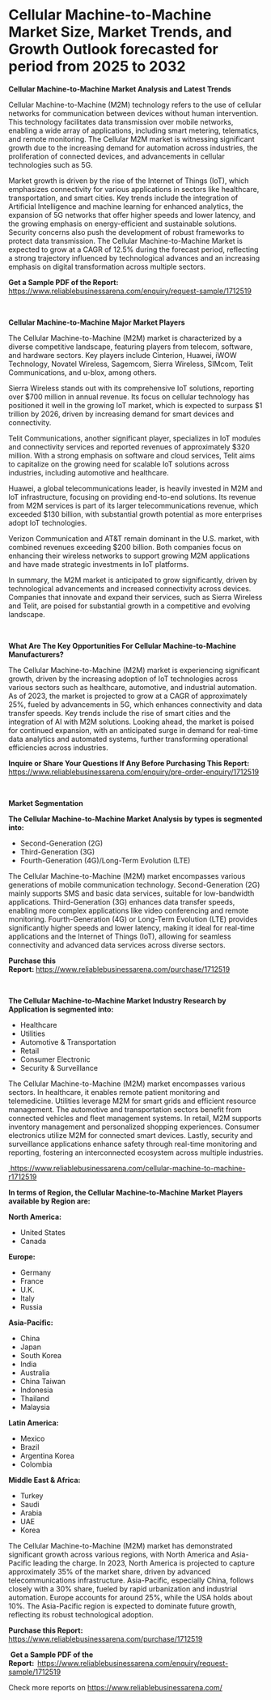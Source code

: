 <p><h1>Cellular Machine-to-Machine Market Size, Market Trends, and Growth Outlook forecasted for period from 2025 to 2032</h1></p><p><strong>Cellular Machine-to-Machine Market Analysis and Latest Trends</strong></p>
<p><p>Cellular Machine-to-Machine (M2M) technology refers to the use of cellular networks for communication between devices without human intervention. This technology facilitates data transmission over mobile networks, enabling a wide array of applications, including smart metering, telematics, and remote monitoring. The Cellular M2M market is witnessing significant growth due to the increasing demand for automation across industries, the proliferation of connected devices, and advancements in cellular technologies such as 5G.</p><p>Market growth is driven by the rise of the Internet of Things (IoT), which emphasizes connectivity for various applications in sectors like healthcare, transportation, and smart cities. Key trends include the integration of Artificial Intelligence and machine learning for enhanced analytics, the expansion of 5G networks that offer higher speeds and lower latency, and the growing emphasis on energy-efficient and sustainable solutions. Security concerns also push the development of robust frameworks to protect data transmission. The Cellular Machine-to-Machine Market is expected to grow at a CAGR of 12.5% during the forecast period, reflecting a strong trajectory influenced by technological advances and an increasing emphasis on digital transformation across multiple sectors.</p></p>
<p><strong>Get a Sample PDF of the Report:&nbsp;</strong> <a href="https://www.reliablebusinessarena.com/enquiry/request-sample/1712519?utm_campaign=1891&utm_medium=2&utm_source=Github&utm_content=ia&utm_term=11012025&utm_id=cellular-machine-to-machine">https://www.reliablebusinessarena.com/enquiry/request-sample/1712519</a></p>
<p>&nbsp;</p>
<p><strong>Cellular Machine-to-Machine Major Market Players</strong></p>
<p><p>The Cellular Machine-to-Machine (M2M) market is characterized by a diverse competitive landscape, featuring players from telecom, software, and hardware sectors. Key players include Cinterion, Huawei, iWOW Technology, Novatel Wireless, Sagemcom, Sierra Wireless, SIMcom, Telit Communications, and u-blox, among others.</p><p>Sierra Wireless stands out with its comprehensive IoT solutions, reporting over $700 million in annual revenue. Its focus on cellular technology has positioned it well in the growing IoT market, which is expected to surpass $1 trillion by 2026, driven by increasing demand for smart devices and connectivity.</p><p>Telit Communications, another significant player, specializes in IoT modules and connectivity services and reported revenues of approximately $320 million. With a strong emphasis on software and cloud services, Telit aims to capitalize on the growing need for scalable IoT solutions across industries, including automotive and healthcare.</p><p>Huawei, a global telecommunications leader, is heavily invested in M2M and IoT infrastructure, focusing on providing end-to-end solutions. Its revenue from M2M services is part of its larger telecommunications revenue, which exceeded $130 billion, with substantial growth potential as more enterprises adopt IoT technologies.</p><p>Verizon Communication and AT&T remain dominant in the U.S. market, with combined revenues exceeding $200 billion. Both companies focus on enhancing their wireless networks to support growing M2M applications and have made strategic investments in IoT platforms.</p><p>In summary, the M2M market is anticipated to grow significantly, driven by technological advancements and increased connectivity across devices. Companies that innovate and expand their services, such as Sierra Wireless and Telit, are poised for substantial growth in a competitive and evolving landscape.</p></p>
<p>&nbsp;</p>
<p><strong>What Are The Key Opportunities For Cellular Machine-to-Machine Manufacturers?</strong></p>
<p><p>The Cellular Machine-to-Machine (M2M) market is experiencing significant growth, driven by the increasing adoption of IoT technologies across various sectors such as healthcare, automotive, and industrial automation. As of 2023, the market is projected to grow at a CAGR of approximately 25%, fueled by advancements in 5G, which enhances connectivity and data transfer speeds. Key trends include the rise of smart cities and the integration of AI with M2M solutions. Looking ahead, the market is poised for continued expansion, with an anticipated surge in demand for real-time data analytics and automated systems, further transforming operational efficiencies across industries.</p></p>
<p><strong>Inquire or Share Your Questions If Any Before Purchasing This Report:</strong> <a href="https://www.reliablebusinessarena.com/enquiry/pre-order-enquiry/1712519?utm_campaign=1891&utm_medium=2&utm_source=Github&utm_content=ia&utm_term=11012025&utm_id=cellular-machine-to-machine">https://www.reliablebusinessarena.com/enquiry/pre-order-enquiry/1712519</a></p>
<p>&nbsp;</p>
<p><strong>Market Segmentation</strong></p>
<p><strong>The Cellular Machine-to-Machine Market Analysis by types is segmented into:</strong></p>
<p><ul><li>Second-Generation (2G)</li><li>Third-Generation (3G)</li><li>Fourth-Generation (4G)/Long-Term Evolution (LTE)</li></ul></p>
<p><p>The Cellular Machine-to-Machine (M2M) market encompasses various generations of mobile communication technology. Second-Generation (2G) mainly supports SMS and basic data services, suitable for low-bandwidth applications. Third-Generation (3G) enhances data transfer speeds, enabling more complex applications like video conferencing and remote monitoring. Fourth-Generation (4G) or Long-Term Evolution (LTE) provides significantly higher speeds and lower latency, making it ideal for real-time applications and the Internet of Things (IoT), allowing for seamless connectivity and advanced data services across diverse sectors.</p></p>
<p><strong>Purchase this Report:&nbsp;</strong><a href="https://www.reliablebusinessarena.com/purchase/1712519?utm_campaign=1891&utm_medium=2&utm_source=Github&utm_content=ia&utm_term=11012025&utm_id=cellular-machine-to-machine">https://www.reliablebusinessarena.com/purchase/1712519</a></p>
<p>&nbsp;</p>
<p><strong>The Cellular Machine-to-Machine Market Industry Research by Application is segmented into:</strong></p>
<p><ul><li>Healthcare</li><li>Utilities</li><li>Automotive & Transportation</li><li>Retail</li><li>Consumer Electronic</li><li>Security & Surveillance</li></ul></p>
<p><p>The Cellular Machine-to-Machine (M2M) market encompasses various sectors. In healthcare, it enables remote patient monitoring and telemedicine. Utilities leverage M2M for smart grids and efficient resource management. The automotive and transportation sectors benefit from connected vehicles and fleet management systems. In retail, M2M supports inventory management and personalized shopping experiences. Consumer electronics utilize M2M for connected smart devices. Lastly, security and surveillance applications enhance safety through real-time monitoring and reporting, fostering an interconnected ecosystem across multiple industries.</p></p>
<p><a href="https://www.reliablebusinessarena.com/cellular-machine-to-machine-r1712519?utm_campaign=1891&utm_medium=2&utm_source=Github&utm_content=ia&utm_term=11012025&utm_id=cellular-machine-to-machine">&nbsp;https://www.reliablebusinessarena.com/cellular-machine-to-machine-r1712519</a></p>
<p><strong>In terms of Region, the Cellular Machine-to-Machine Market Players available by Region are:</strong></p>
<p>
    <p> <strong> North America: </strong>
        <ul>
            <li>United States</li>
            <li>Canada</li>
        </ul>
        </p> 
    <p> <strong> Europe: </strong>
        <ul>
            <li>Germany</li>
            <li>France</li>
            <li>U.K.</li>
            <li>Italy</li>
            <li>Russia</li>
        </ul>
        </p> 
    <p> <strong> Asia-Pacific: </strong>
        <ul>
            <li>China</li>
            <li>Japan</li>
            <li>South Korea</li>
            <li>India</li>
            <li>Australia</li>
            <li>China Taiwan</li>
            <li>Indonesia</li>
            <li>Thailand</li>
            <li>Malaysia</li>
        </ul>
        </p> 
    <p> <strong> Latin America: </strong>
        <ul>
            <li>Mexico</li>
            <li>Brazil</li>
            <li>Argentina Korea</li>
            <li>Colombia</li>
        </ul>
        </p> 
    <p> <strong> Middle East & Africa: </strong>
        <ul>
            <li>Turkey</li>
            <li>Saudi</li>
            <li>Arabia</li>
            <li>UAE</li>
            <li>Korea</li>
        </ul>
    </p>
    </p>
<p><p>The Cellular Machine-to-Machine (M2M) market has demonstrated significant growth across various regions, with North America and Asia-Pacific leading the charge. In 2023, North America is projected to capture approximately 35% of the market share, driven by advanced telecommunications infrastructure. Asia-Pacific, especially China, follows closely with a 30% share, fueled by rapid urbanization and industrial automation. Europe accounts for around 25%, while the USA holds about 10%. The Asia-Pacific region is expected to dominate future growth, reflecting its robust technological adoption.</p></p>
<p><strong>Purchase this Report: </strong><a href="https://www.reliablebusinessarena.com/purchase/1712519?utm_campaign=1891&utm_medium=2&utm_source=Github&utm_content=ia&utm_term=11012025&utm_id=cellular-machine-to-machine">https://www.reliablebusinessarena.com/purchase/1712519</a></p>
<p>&nbsp;<strong>Get a Sample PDF of the Report:&nbsp;&nbsp;</strong><a href="https://www.reliablebusinessarena.com/enquiry/request-sample/1712519?utm_campaign=1891&utm_medium=2&utm_source=Github&utm_content=ia&utm_term=11012025&utm_id=cellular-machine-to-machine">https://www.reliablebusinessarena.com/enquiry/request-sample/1712519</a></p>
<p><strong></strong></p>
<p>Check more reports on <a href="https://www.reliablebusinessarena.com/?utm_campaign=1891&utm_medium=2&utm_source=Github&utm_content=ia&utm_term=11012025&utm_id=cellular-machine-to-machine">https://www.reliablebusinessarena.com/</a></p>